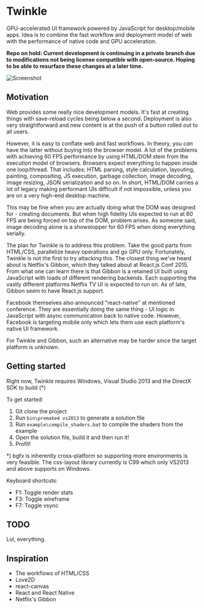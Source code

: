 # Twinkle
GPU-accelerated UI framework powered by JavaScript for desktop/mobile apps.
Idea is to combine the fast workflow and deployment model of web with the performance
of native code and GPU acceleration.

**Repo on hold: Current development is continuing in a private branch due to modifications not being license compatible with open-source. Hoping to be able to resurface these changes at a later time.**

![Screenshot](https://raw.githubusercontent.com/cgbystrom/twinkle/master/screenshot1.jpg)

## Motivation
Web provides some really nice development models. It's fast at creating things with save-reload cycles
being below a second. Deployment is also very straightforward and new content is at the push of a button
rolled out to all users.

However, it is easy to conflate web and fast workflows. In theory, you *can* have the latter without buying into the browser model.
A lot of the problems with achieving 60 FPS performance by using HTML/DOM stem from the execution model of browsers.
Browsers expect everything to happen inside one loop/thread. That includes:
HTML parsing, style calculation, layouting, painting, compositing, JS execution, garbage collection, image decoding,
image resizing, JSON serialization and so on. In short, HTML/DOM carries a lot of legacy making
performant UIs difficult if not impossible, unless you are on a very high-end desktop machine.

This may be fine when you are actually doing what the DOM was designed for - creating documents.
But when high fidelity UIs expected to run at 60 FPS are being forced on top of the DOM, problem arises.
As someone said, image decoding alone is a showstopper for 60 FPS when doing everything serially.

The plan for Twinkle is to address this problem. Take the good parts from HTML/CSS, parallelize heavy operations and go GPU only.
Fortunately, Twinkle is not the first to try attacking this. The closest thing we've heard about
is Netflix's Gibbon, which they talked about at React.js Conf 2015. From what one can learn there is that Gibbon is a
retained UI built using JavaScript with loads of different rendering backends. Each supporting the vastly different platforms Netflix TV UI
is expected to run on. As of late, Gibbon seem to have React.js support.

Facebook themselves also announced "react-native" at mentioned conference. They are essentially doing the same thing - 
UI logic in JavaScript with async communication back to native code. However, Facebook is targeting mobile only which
lets them use each platform's native UI framework.

For Twinkle and Gibbon, such an alternative may be harder since the target platform is unknown.

## Getting started

Right now, Twinkle requires Windows, Visual Studio 2013 and the DirectX SDK to build (*)

To get started:

1. Git clone the project
1. Run ```bin\premake4 vs2013``` to generate a solution file
1. Run ```example\compile_shaders.bat``` to compile the shaders from the example
1. Open the solution file, build it and then run it!
1. Profit!

*) bgfx is inherently cross-platform so supporting more environments is very feasible.
The css-layout library currently is C99 which only VS2013 and above supports on Windows.

Keyboard shortcuts:
 * F1: Toggle render stats
 * F3: Toggle wireframe
 * F7: Toggle vsync

## TODO
Lol, everything.

## Inspiration
 * The workflows of HTML/CSS
 * Love2D
 * react-canvas
 * React and React Native
 * Netflix's Gibbon
